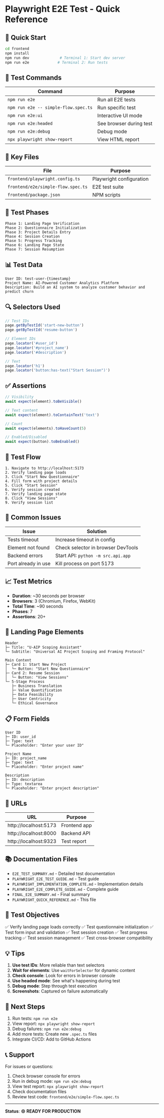 # Playwright E2E Test - Quick Reference

## 🚀 Quick Start

```bash
cd frontend
npm install
npm run dev              # Terminal 1: Start dev server
npm run e2e             # Terminal 2: Run tests
```

## 📝 Test Commands

| Command | Purpose |
|---------|---------|
| `npm run e2e` | Run all E2E tests |
| `npm run e2e -- simple-flow.spec.ts` | Run specific test |
| `npm run e2e:ui` | Interactive UI mode |
| `npm run e2e:headed` | See browser during test |
| `npm run e2e:debug` | Debug mode |
| `npx playwright show-report` | View HTML report |

## 📂 Key Files

| File | Purpose |
|------|---------|
| `frontend/playwright.config.ts` | Playwright configuration |
| `frontend/e2e/simple-flow.spec.ts` | E2E test suite |
| `frontend/package.json` | NPM scripts |

## 🧪 Test Phases

```
Phase 1: Landing Page Verification
Phase 2: Questionnaire Initialization
Phase 3: Project Details Entry
Phase 4: Session Creation
Phase 5: Progress Tracking
Phase 6: Landing Page State
Phase 7: Session Resumption
```

## 📊 Test Data

```
User ID: test-user-{timestamp}
Project Name: AI-Powered Customer Analytics Platform
Description: Build an AI system to analyze customer behavior and predict churn
```

## 🔍 Selectors Used

```typescript
// Test IDs
page.getByTestId('start-new-button')
page.getByTestId('resume-button')

// Element IDs
page.locator('#user_id')
page.locator('#project_name')
page.locator('#description')

// Text
page.locator('h1')
page.locator('button:has-text("Start Session")')
```

## ✅ Assertions

```typescript
// Visibility
await expect(element).toBeVisible()

// Text content
await expect(element).toContainText('text')

// Count
await expect(elements).toHaveCount(5)

// Enabled/Disabled
await expect(button).toBeEnabled()
```

## 🎯 Test Flow

```
1. Navigate to http://localhost:5173
2. Verify landing page loads
3. Click "Start New Questionnaire"
4. Fill form with project details
5. Click "Start Session"
6. Verify session created
7. Verify landing page state
8. Click "View Sessions"
9. Verify session list
```

## 🐛 Common Issues

| Issue | Solution |
|-------|----------|
| Tests timeout | Increase timeout in config |
| Element not found | Check selector in browser DevTools |
| Backend errors | Start API: `python -m src.api.app` |
| Port already in use | Kill process on port 5173 |

## 📈 Test Metrics

- **Duration**: ~30 seconds per browser
- **Browsers**: 3 (Chromium, Firefox, WebKit)
- **Total Time**: ~90 seconds
- **Phases**: 7
- **Assertions**: 20+

## 🎨 Landing Page Elements

```
Header
├─ Title: "U-AIP Scoping Assistant"
└─ Subtitle: "Universal AI Project Scoping and Framing Protocol"

Main Content
├─ Card 1: Start New Project
│  └─ Button: "Start New Questionnaire"
├─ Card 2: Resume Session
│  └─ Button: "View Sessions"
└─ 5-Stage Process
   ├─ Business Translation
   ├─ Value Quantification
   ├─ Data Feasibility
   ├─ User Centricity
   └─ Ethical Governance
```

## 📋 Form Fields

```
User ID
├─ ID: user_id
├─ Type: text
└─ Placeholder: "Enter your user ID"

Project Name
├─ ID: project_name
├─ Type: text
└─ Placeholder: "Enter project name"

Description
├─ ID: description
├─ Type: textarea
└─ Placeholder: "Enter project description"
```

## 🔗 URLs

| URL | Purpose |
|-----|---------|
| http://localhost:5173 | Frontend app |
| http://localhost:8000 | Backend API |
| http://localhost:9323 | Test report |

## 📚 Documentation Files

- `E2E_TEST_SUMMARY.md` - Detailed test documentation
- `PLAYWRIGHT_E2E_TEST_GUIDE.md` - Test guide
- `PLAYWRIGHT_IMPLEMENTATION_COMPLETE.md` - Implementation details
- `PLAYWRIGHT_E2E_COMPLETE_GUIDE.md` - Complete guide
- `FINAL_E2E_SUMMARY.md` - Final summary
- `PLAYWRIGHT_QUICK_REFERENCE.md` - This file

## 🎯 Test Objectives

✅ Verify landing page loads correctly
✅ Test questionnaire initialization
✅ Test form input and validation
✅ Test session creation
✅ Test progress tracking
✅ Test session management
✅ Test cross-browser compatibility

## 💡 Tips

1. **Use test IDs**: More reliable than text selectors
2. **Wait for elements**: Use `waitForSelector` for dynamic content
3. **Check console**: Look for errors in browser console
4. **Use headed mode**: See what's happening during test
5. **Debug mode**: Step through test execution
6. **Screenshots**: Captured on failure automatically

## 🚀 Next Steps

1. Run tests: `npm run e2e`
2. View report: `npx playwright show-report`
3. Debug failures: `npm run e2e:debug`
4. Add more tests: Create new `.spec.ts` files
5. Integrate CI/CD: Add to GitHub Actions

## 📞 Support

For issues or questions:
1. Check browser console for errors
2. Run in debug mode: `npm run e2e:debug`
3. View test report: `npx playwright show-report`
4. Check documentation files
5. Review test code: `frontend/e2e/simple-flow.spec.ts`

---

**Status**: 🟢 **READY FOR PRODUCTION**

